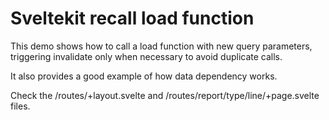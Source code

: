 # Sveltekit recall load function

This demo shows how to call a load function with new query parameters, triggering invalidate only when necessary to avoid duplicate calls.

It also provides a good example of how data dependency works.

Check the /routes/+layout.svelte and /routes/report/type/line/+page.svelte files.
